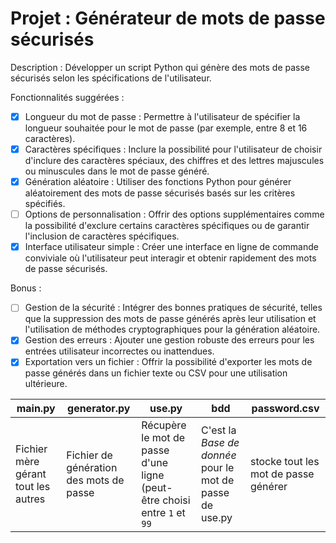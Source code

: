 # Projet : Générateur de mots de passe sécurisés

Description : Développer un script Python qui génère des mots de passe sécurisés selon les spécifications de l'utilisateur.

Fonctionnalités suggérées :

- [x] Longueur du mot de passe :
        Permettre à l'utilisateur de spécifier la longueur souhaitée pour le mot de passe (par exemple, entre 8 et 16 caractères).
- [x] Caractères spécifiques :
        Inclure la possibilité pour l'utilisateur de choisir d'inclure des caractères spéciaux, des chiffres et des lettres majuscules ou minuscules dans le mot de passe généré.
- [x] Génération aléatoire :
        Utiliser des fonctions Python pour générer aléatoirement des mots de passe sécurisés basés sur les critères spécifiés.
- [ ] Options de personnalisation :
        Offrir des options supplémentaires comme la possibilité d'exclure certains caractères spécifiques ou de garantir l'inclusion de caractères spécifiques.
- [x] Interface utilisateur simple :
        Créer une interface en ligne de commande conviviale où l'utilisateur peut interagir et obtenir rapidement des mots de passe sécurisés.

Bonus :

- [ ] Gestion de la sécurité :
        Intégrer des bonnes pratiques de sécurité, telles que la suppression des mots de passe générés après leur utilisation et l'utilisation de méthodes cryptographiques pour la génération aléatoire.
- [x] Gestion des erreurs :
        Ajouter une gestion robuste des erreurs pour les entrées utilisateur incorrectes ou inattendues.
- [x] Exportation vers un fichier :
        Offrir la possibilité d'exporter les mots de passe générés dans un fichier texte ou CSV pour une utilisation ultérieure. 

main.py | generator.py | use.py | bdd | password.csv
--- | --- | --- | --- | ---
Fichier mère gérant tout les autres | Fichier de génération des mots de passe | Récupère le mot de passe d'une ligne (peut-être choisi entre `1` et `99` | C'est la *Base de donnée* pour le mot de passe de use.py | stocke tout les mot de passe générer
